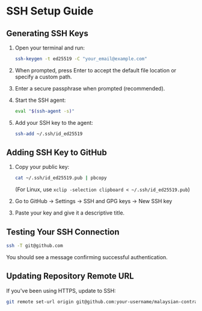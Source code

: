 # SSH Setup Guide

## Generating SSH Keys

1. Open your terminal and run:
   ```bash
   ssh-keygen -t ed25519 -C "your_email@example.com"
   ```

2. When prompted, press Enter to accept the default file location or specify a custom path.

3. Enter a secure passphrase when prompted (recommended).

4. Start the SSH agent:
   ```bash
   eval "$(ssh-agent -s)"
   ```

5. Add your SSH key to the agent:
   ```bash
   ssh-add ~/.ssh/id_ed25519
   ```

## Adding SSH Key to GitHub

1. Copy your public key:
   ```bash
   cat ~/.ssh/id_ed25519.pub | pbcopy
   ```
   (For Linux, use `xclip -selection clipboard < ~/.ssh/id_ed25519.pub`)

2. Go to GitHub → Settings → SSH and GPG keys → New SSH key

3. Paste your key and give it a descriptive title.

## Testing Your SSH Connection

```bash
ssh -T git@github.com
```

You should see a message confirming successful authentication.

## Updating Repository Remote URL

If you've been using HTTPS, update to SSH:

```bash
git remote set-url origin git@github.com:your-username/malaysian-contractors-app.git
```